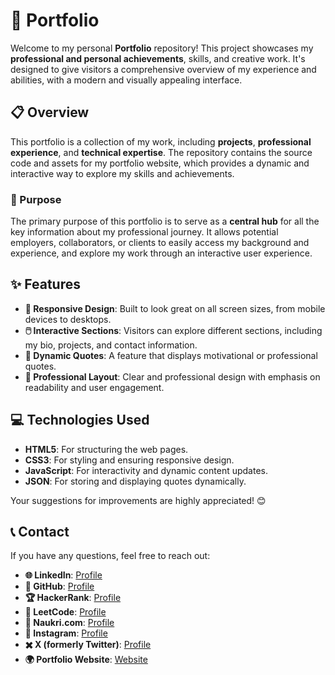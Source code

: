 # 🌟 Portfolio

Welcome to my personal **Portfolio** repository! This project showcases my **professional and personal achievements**, skills, and creative work. It's designed to give visitors a comprehensive overview of my experience and abilities, with a modern and visually appealing interface.

## 📋 Overview

This portfolio is a collection of my work, including **projects**, **professional experience**, and **technical expertise**. The repository contains the source code and assets for my portfolio website, which provides a dynamic and interactive way to explore my skills and achievements.

### 🎯 Purpose

The primary purpose of this portfolio is to serve as a **central hub** for all the key information about my professional journey. It allows potential employers, collaborators, or clients to easily access my background and experience, and explore my work through an interactive user experience.

## ✨ Features

- **📱 Responsive Design**: Built to look great on all screen sizes, from mobile devices to desktops.
- **🖱️ Interactive Sections**: Visitors can explore different sections, including my bio, projects, and contact information.
- **💬 Dynamic Quotes**: A feature that displays motivational or professional quotes.
- **🎨 Professional Layout**: Clear and professional design with emphasis on readability and user engagement.

## 💻 Technologies Used

- **HTML5**: For structuring the web pages.
- **CSS3**: For styling and ensuring responsive design.
- **JavaScript**: For interactivity and dynamic content updates.
- **JSON**: For storing and displaying quotes dynamically.

Your suggestions for improvements are highly appreciated! 😊

## 📞 Contact

If you have any questions, feel free to reach out:

- **🌐 LinkedIn**: [Profile](https://www.linkedin.com/in/sai-pritam-panda-4bb115231/)
- **🐙 GitHub**: [Profile](https://github.com/saipritampanda)
- **🏆 HackerRank**: [Profile](https://www.hackerrank.com/profile/saipritampanda21)
- **🧠 LeetCode**: [Profile](https://leetcode.com/u/saipritampanda/)
- **💼 Naukri.com**: [Profile](https://www.naukri.com/mnjuser/profile?id=&altresid)
- **📸 Instagram**: [Profile](https://www.instagram.com/saipritampanda)
- **✖️ X (formerly Twitter)**: [Profile](https://x.com/SaiPritamPanda1) 
- **🌍 Portfolio Website**: [Website](https://saipritampanda.github.io/saipritampanda-curriculum-vitae/)
